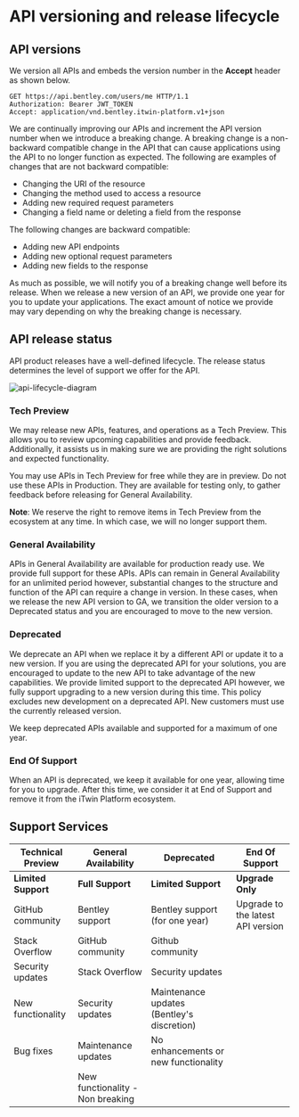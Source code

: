 <!-- Copyright (c) Bentley Systems, Incorporated. All rights reserved.            -->
<!-- See LICENSE in the project root for license terms and full copyright notice. -->

# API versioning and release lifecycle

## API versions

We version all APIs and embeds the version number in the **Accept** header as shown below.

```HTTP
GET https://api.bentley.com/users/me HTTP/1.1
Authorization: Bearer JWT_TOKEN
Accept: application/vnd.bentley.itwin-platform.v1+json
```

We are continually improving our APIs and increment the API version number when we introduce a breaking change. A breaking change is a non-backward compatible change in the API that can cause applications using the API to no longer function as expected. The following are examples of changes that are not backward compatible:

- Changing the URI of the resource
- Changing the method used to access a resource
- Adding new required request parameters
- Changing a field name or deleting a field from the response

The following changes are backward compatible:

- Adding new API endpoints
- Adding new optional request parameters
- Adding new fields to the response

As much as possible, we will notify you of a breaking change well before its release. When we release a new version of an API, we provide one year for you to update your applications. The exact amount of notice we provide may vary depending on why the breaking change is necessary.

## API release status

API product releases have a well-defined lifecycle. The release status determines the level of support we offer for the API.

![api-lifecycle-diagram](/images/API-Lifecycle-complete.jpg)

### Tech Preview

We may release new APIs, features, and operations as a Tech Preview. This allows you to review upcoming capabilities and provide feedback. Additionally, it assists us in making sure we are providing the right solutions and expected functionality.

You may use APIs in Tech Preview for free while they are in preview. Do not use these APIs in Production. They are available for testing only, to gather feedback before releasing for General Availability.

**Note**: We reserve the right to remove items in Tech Preview from the ecosystem at any time. In which case, we will no longer support them.

### General Availability

APIs in General Availability are available for production ready use. We provide full support for these APIs. APIs can remain in General Availability for an unlimited period however, substantial changes to the structure and function of the API can require a change in version. In these cases, when we release the new API version to GA, we transition the older version to a Deprecated status and you are encouraged to move to the new version.

### Deprecated

We deprecate an API when we replace it by a different API or update it to a new version. If you are using the deprecated API for your solutions, you are encouraged to update to the new API to take advantage of the new capabilities. We provide limited support to the deprecated API however, we fully support upgrading to a new version during this time. This policy excludes new development on a deprecated API. New customers must use the currently released version.

We keep deprecated APIs available and supported for a maximum of one year.

### End Of Support

When an API is deprecated, we keep it available for one year, allowing time for you to upgrade. After this time, we consider it at End of Support and remove it from the iTwin Platform ecosystem.

## Support Services

| **Technical Preview** | **General Availability**         | **Deprecated**                             | **End Of Support**                |
| --------------------- | -------------------------------- | ------------------------------------------ | --------------------------------- |
| **Limited Support**   | **Full Support**                 | **Limited Support**                        | **Upgrade Only**                  |
| GitHub community      | Bentley support                  | Bentley support (for one year)             | Upgrade to the latest API version |
| Stack Overflow        | GitHub community                 | Github community                           |                                   |
| Security updates      | Stack Overflow                   | Security updates                           |                                   |
| New functionality     | Security updates                 | Maintenance updates (Bentley's discretion) |                                   |
| Bug fixes             | Maintenance updates              | No enhancements or new functionality       |                                   |
|                       | New functionality - Non breaking |                                            |                                   |
